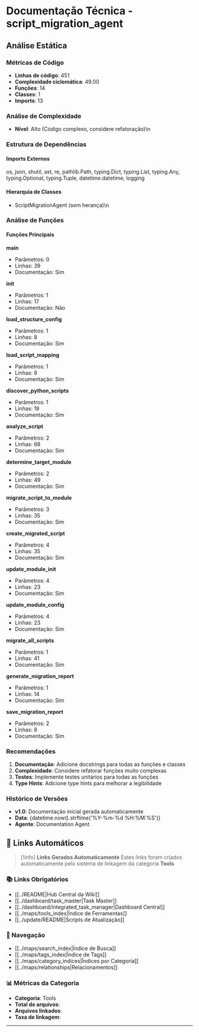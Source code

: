 # Documentação Técnica - script_migration_agent

## Análise Estática

### Métricas de Código
- **Linhas de código**: 451
- **Complexidade ciclomática**: 49.00
- **Funções**: 14
- **Classes**: 1
- **Imports**: 13

### Análise de Complexidade
- **Nível**: Alto (Código complexo, considere refatoração)\n
### Estrutura de Dependências

#### Imports Externos
os, json, shutil, ast, re, pathlib.Path, typing.Dict, typing.List, typing.Any, typing.Optional, typing.Tuple, datetime.datetime, logging

#### Hierarquia de Classes
- ScriptMigrationAgent (sem herança)\n
### Análise de Funções

#### Funções Principais
**main**
- Parâmetros: 0
- Linhas: 39
- Documentação: Sim

**__init__**
- Parâmetros: 1
- Linhas: 17
- Documentação: Não

**load_structure_config**
- Parâmetros: 1
- Linhas: 8
- Documentação: Sim

**load_script_mapping**
- Parâmetros: 1
- Linhas: 8
- Documentação: Sim

**discover_python_scripts**
- Parâmetros: 1
- Linhas: 19
- Documentação: Sim

**analyze_script**
- Parâmetros: 2
- Linhas: 68
- Documentação: Sim

**determine_target_module**
- Parâmetros: 2
- Linhas: 49
- Documentação: Sim

**migrate_script_to_module**
- Parâmetros: 3
- Linhas: 35
- Documentação: Sim

**create_migrated_script**
- Parâmetros: 4
- Linhas: 35
- Documentação: Sim

**update_module_init**
- Parâmetros: 4
- Linhas: 23
- Documentação: Sim

**update_module_config**
- Parâmetros: 4
- Linhas: 23
- Documentação: Sim

**migrate_all_scripts**
- Parâmetros: 1
- Linhas: 41
- Documentação: Sim

**generate_migration_report**
- Parâmetros: 1
- Linhas: 14
- Documentação: Sim

**save_migration_report**
- Parâmetros: 2
- Linhas: 8
- Documentação: Sim

### Recomendações

1. **Documentação**: Adicione docstrings para todas as funções e classes
2. **Complexidade**: Considere refatorar funções muito complexas
3. **Testes**: Implemente testes unitários para todas as funções
4. **Type Hints**: Adicione type hints para melhorar a legibilidade

### Histórico de Versões

- **v1.0**: Documentação inicial gerada automaticamente
- **Data**: {datetime.now().strftime('%Y-%m-%d %H:%M:%S')}
- **Agente**: Documentation Agent


## 🔗 **Links Automáticos**

> [!info] **Links Gerados Automaticamente**
> Estes links foram criados automaticamente pelo sistema de linkagem da categoria **Tools**

### **📚 Links Obrigatórios**
- [[../README|Hub Central da Wiki]]
- [[../dashboard/task_master|Task Master]]
- [[../dashboard/integrated_task_manager|Dashboard Central]]
- [[../maps/tools_index|Índice de Ferramentas]]
- [[../update/README|Scripts de Atualização]]

### **🧭 Navegação**
- [[../maps/search_index|Índice de Busca]]
- [[../maps/tags_index|Índice de Tags]]
- [[../maps/category_indices|Índices por Categoria]]
- [[../maps/relationships|Relacionamentos]]

### **📊 Métricas da Categoria**
- **Categoria**: Tools
- **Total de arquivos**: <!-- Contador automático -->
- **Arquivos linkados**: <!-- Contador automático -->
- **Taxa de linkagem**: <!-- Percentual automático -->

---

